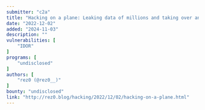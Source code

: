 ```yaml
---
submitter: "c2a"
title: "Hacking on a plane: Leaking data of millions and taking over any account"
date: "2022-12-02"
added: "2024-11-03"
description: ""
vulnerabilities: [
    "IDOR"
]
programs: [
    "undisclosed"
]
authors: [
    "rez0 (@rez0__)"
]
bounty: "undisclosed"
link: "http://rez0.blog/hacking/2022/12/02/hacking-on-a-plane.html"
---
```




